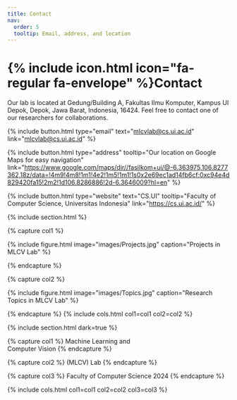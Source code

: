 ```yaml
---
title: Contact
nav:
  order: 5
  tooltip: Email, address, and location
---
```


# {% include icon.html icon="fa-regular fa-envelope" %}Contact

Our lab is located at Gedung/Building A, Fakultas Ilmu Komputer, Kampus UI Depok, Depok, Jawa Barat, Indonesia, 16424. Feel free to contact one of our researchers for collaborations.

{%
  include button.html
  type="email"
  text="mlcvlab@cs.ui.ac.id"
  link="mlcvlab@cs.ui.ac.id"
%}

{% include button.html type="address" tooltip="Our location on Google Maps for easy navigation" link="https://www.google.com/maps/dir//fasilkom+ui/@-6.363975,106.8277362,18z/data=!4m9!4m8!1m1!4e2!1m5!1m1!1s0x2e69ec1ad14fb6cf:0xc94e4d829420fa15!2m2!1d106.8286886!2d-6.3646009?hl=en" %}

{% include button.html type="website" text="CS.UI" tooltip="Faculty of Computer Science, Universitas Indonesia" link="https://cs.ui.ac.id/" %}

{% include section.html %}

{% capture col1 %}

{%
  include figure.html
  image="images/Projects.jpg"
  caption="Projects in MLCV Lab"
%}

{% endcapture %}

{% capture col2 %}

{%
  include figure.html
  image="images/Topics.jpg"
  caption="Research Topics in MLCV Lab"
%}

{% endcapture %}
{% include cols.html col1=col1 col2=col2 %}

{% include section.html dark=true %}

{% capture col1 %}
Machine Learning and  
Computer Vision
{% endcapture %}

{% capture col2 %}
(MLCV) Lab
{% endcapture %}

{% capture col3 %}
Faculty of Computer Science
2024
{% endcapture %}

{% include cols.html col1=col1 col2=col2 col3=col3 %}
